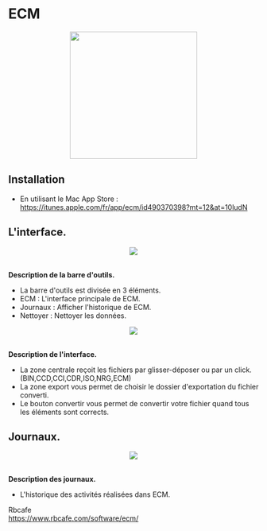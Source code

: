 <h1>ECM</h1>

<div align="center"><img src="https://user-images.githubusercontent.com/2713634/59837152-08bed600-934d-11e9-913b-c192fbc8c7a8.png" width="256"></div>

<h2>Installation</h2>

- En utilisant le Mac App Store : https://itunes.apple.com/fr/app/ecm/id490370398?mt=12&at=10ludN

<h2>L'interface.</h2>

<div align="center"><img src="https://user-images.githubusercontent.com/2713634/59838359-14130100-934f-11e9-9cb1-fd443256a08a.png"></div>

<br/><b>Description de la barre d'outils.</b>

- La barre d'outils est divisée en 3 éléments.
- ECM : L'interface principale de ECM.
- Journaux : Afficher l'historique de ECM.
- Nettoyer : Nettoyer les données.

<div align="center"><img src="https://user-images.githubusercontent.com/2713634/59838361-14ab9780-934f-11e9-8f7e-5a36e7351ccd.png"></div>

<br/><b>Description de l'interface.</b>

- La zone centrale reçoit les fichiers par glisser-déposer ou par un click. (BIN,CCD,CCI,CDR,ISO,NRG,ECM)
- La zone export vous permet de choisir le dossier d'exportation du fichier converti.
- Le bouton convertir vous permet de convertir votre fichier quand tous les éléments sont corrects.

<h2>Journaux.</h2>

<div align="center"><img src="https://user-images.githubusercontent.com/2713634/59838360-14ab9780-934f-11e9-87bb-7371c51090a0.png"></div>

<br/><b>Description des journaux.</b>

- L'historique des activités réalisées dans ECM.

Rbcafe<br/>
https://www.rbcafe.com/software/ecm/
